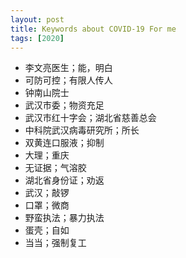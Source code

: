 ```yaml
---
layout: post
title: Keywords about COVID-19 For me
tags: [2020]
---
```


- 李文亮医生；能，明白
- 可防可控；有限人传人
- 钟南山院士
- 武汉市委；物资充足
- 武汉市红十字会；湖北省慈善总会
- 中科院武汉病毒研究所；所长
- 双黄连口服液；抑制
- 大理；重庆
- 无证据；气溶胶
- 湖北省身份证；劝返
- 武汉；敲锣
- 口罩；微商
- 野蛮执法；暴力执法
- 蛋壳；自如
- 当当；强制复工